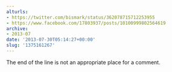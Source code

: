 ```yaml
---
alturls:
- https://twitter.com/bismark/status/362078715712253955
- https://www.facebook.com/17803937/posts/10100999802564619
archive:
- 2013-07
date: '2013-07-30T05:14:27+00:00'
slug: '1375161267'
---
```


The end of the line is not an appropriate place for a comment.

